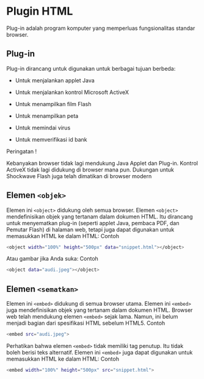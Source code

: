 # Plugin HTML
Plug-in adalah program komputer yang memperluas fungsionalitas standar browser.
## Plug-in
Plug-in dirancang untuk digunakan untuk berbagai tujuan berbeda:

- Untuk menjalankan applet Java

- Untuk menjalankan kontrol Microsoft ActiveX

- Untuk menampilkan film Flash

- Untuk menampilkan peta

- Untuk memindai virus

- Untuk memverifikasi id bank

Peringatan !

Kebanyakan browser tidak lagi mendukung Java Applet dan Plug-in.
Kontrol ActiveX tidak lagi didukung di browser mana pun.
Dukungan untuk Shockwave Flash juga telah dimatikan di browser modern

## Elemen `<objek>`
Elemen ini `<object>` didukung oleh semua browser.
Elemen `<object>` mendefinisikan objek yang tertanam dalam dokumen HTML.
Itu dirancang untuk menyematkan plug-in (seperti applet Java, pembaca PDF, dan Pemutar Flash) di halaman web, tetapi juga dapat digunakan untuk memasukkan HTML ke dalam HTML:
Contoh
``` sh
<object width="100%" height="500px" data="snippet.html"></object>
```
Atau gambar jika Anda suka:
Contoh
``` sh
<object data="audi.jpeg"></object>
```
## Elemen `<sematkan>`
Elemen ini `<embed>` didukung di semua browser utama.
Elemen ini `<embed>` juga mendefinisikan objek yang tertanam dalam dokumen HTML.
Browser web telah mendukung elemen `<embed>` sejak lama. Namun, ini belum menjadi bagian dari spesifikasi HTML sebelum HTML5.
Contoh
``` sh
<embed src="audi.jpeg">
```
Perhatikan bahwa elemen `<embed>` tidak memiliki tag penutup. Itu tidak boleh berisi teks alternatif.
Elemen ini `<embed>` juga dapat digunakan untuk memasukkan HTML ke dalam HTML:
Contoh
``` sh
<embed width="100%" height="500px" src="snippet.html">
```
